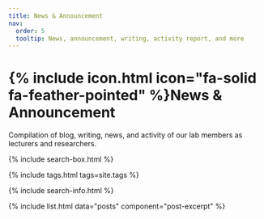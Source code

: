 ```yaml
---
title: News & Announcement
nav:
  order: 5
  tooltip: News, announcement, writing, activity report, and more
---
```


# {% include icon.html icon="fa-solid fa-feather-pointed" %}News & Announcement

Compilation of blog, writing, news, and activity of our lab members as lecturers and researchers.

{% include search-box.html %}

{% include tags.html tags=site.tags %}

{% include search-info.html %}

{% include list.html data="posts" component="post-excerpt" %}
